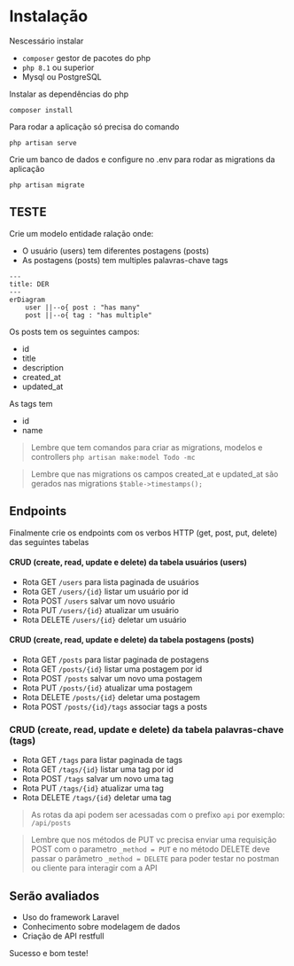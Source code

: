# Instalação

Nescessário instalar 

- `composer` gestor de pacotes do php 
- `php 8.1` ou superior
- Mysql ou PostgreSQL

Instalar as dependências do php

`composer install`

Para rodar a aplicação só precisa do comando

`php artisan serve`


Crie um banco de dados e configure no .env para rodar as migrations da aplicação

`php artisan migrate`


## TESTE

Crie um modelo entidade ralação onde:

- O usuário (users) tem diferentes postagens (posts)
- As postagens (posts) tem multiples palavras-chave tags

```mermaid
---
title: DER
---
erDiagram
    user ||--o{ post : "has many"
    post ||--o{ tag : "has multiple"

```


Os posts tem os seguintes campos:

- id
- title
- description
- created_at
- updated_at

As tags tem 

- id
- name


> Lembre que tem comandos para criar as migrations, modelos e controllers `php artisan make:model Todo -mc`

> Lembre que nas migrations os campos created_at e updated_at são gerados nas migrations `$table->timestamps();`


## Endpoints

Finalmente crie os endpoints com os verbos HTTP (get, post, put, delete) das seguintes tabelas

#### CRUD (create, read, update e delete) da tabela usuários (users)
 - Rota GET `/users` para lista paginada de usuários
 - Rota GET `/users/{id}` listar um usuário por id
 - Rota POST `/users` salvar um novo usuário
 - Rota PUT `/users/{id}` atualizar um usuário
 - Rota DELETE `/users/{id}` deletar um usuário


#### CRUD (create, read, update e delete) da tabela postagens (posts)
 - Rota GET `/posts` para listar paginada de postagens
 - Rota GET `/posts/{id}` listar uma postagem por id
 - Rota POST `/posts` salvar um novo uma postagem
 - Rota PUT `/posts/{id}` atualizar uma postagem
 - Rota DELETE `/posts/{id}` deletar uma postagem
 - Rota POST `/posts/{id}/tags` associar tags a posts 

### CRUD (create, read, update e delete) da tabela palavras-chave (tags)
 - Rota GET `/tags` para listar paginada de tags
 - Rota GET `/tags/{id}` listar uma tag por id
 - Rota POST `/tags` salvar um novo uma tag
 - Rota PUT `/tags/{id}` atualizar uma tag
 - Rota DELETE `/tags/{id}` deletar uma tag
 
 > As rotas da api podem ser acessadas com o prefixo `api` por exemplo: `/api/posts`
 
 > Lembre que nos métodos de PUT vc precisa enviar uma requisição POST com o parametro `_method = PUT` e no método DELETE deve passar o parâmetro `_method = DELETE` para poder testar no postman ou cliente para interagir com a API
 
 
 
## Serão avaliados

- Uso do framework Laravel 
- Conhecimento sobre modelagem de dados
- Criação de API restfull 


Sucesso e bom teste!
